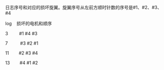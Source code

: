 日志序号和对应的损坏旋翼。旋翼序号从左前方顺时针数的序号是#1、#2、#3、#4

log    损坏的电机和顺序

3         #1 #4 #3

7          #3 #2 #1 

11        #2 #3 #4

13        #4 #1 #2
